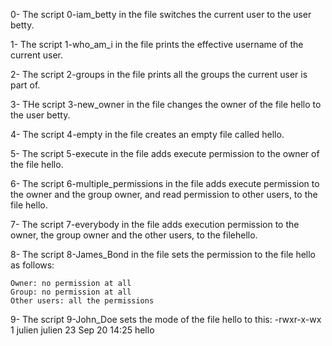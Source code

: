 0- The script 0-iam_betty in the file switches the current user to the user betty.

1- The script 1-who_am_i in the file prints the effective username of the current user.

2- The script 2-groups in the file prints all the groups the current user is part of.

3- THe script 3-new_owner in the file changes the owner of the file hello to the user betty.

4- The script 4-empty in the file creates an empty file called hello.

5- The script 5-execute in the file adds execute permission to the owner of the file hello.

6- The script 6-multiple_permissions in the file adds execute permission to the owner and the group owner, and read permission to other users, to the file hello.

7- The script 7-everybody in the file adds execution permission to the owner, the group owner and the other users, to the filehello.

8- The script 8-James_Bond in the file sets the permission to the file hello as follows:

	Owner: no permission at all
	Group: no permission at all
	Other users: all the permissions

9- The script 9-John_Doe sets the mode of the file hello to this:
	-rwxr-x-wx 1 julien julien 23 Sep 20 14:25 hello


